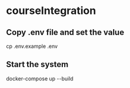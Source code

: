 # courseIntegration


## Copy .env file and set the value
cp .env.example .env


## Start the system
docker-compose up --build
